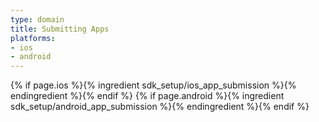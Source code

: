 ```yaml
---
type: domain
title: Submitting Apps
platforms:
- ios
- android
---
```



{% if page.ios %}{% ingredient sdk_setup/ios_app_submission %}{% endingredient %}{% endif %}
{% if page.android %}{% ingredient sdk_setup/android_app_submission %}{% endingredient %}{% endif %}

